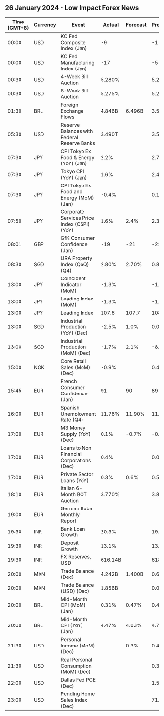 ## 26 January 2024 - Low Impact Forex News

| Time (GMT+8) | Currency | Event | Actual | Forecast | Previous |
|------|----------|-------|--------|----------|----------|
| 00:00 | USD | KC Fed Composite Index (Jan) | -9 |  | -1 |
| 00:00 | USD | KC Fed Manufacturing Index (Jan) | -17 |  | -5 |
| 00:30 | USD | 4-Week Bill Auction | 5.280% |  | 5.285% |
| 00:30 | USD | 8-Week Bill Auction | 5.275% |  | 5.275% |
| 01:30 | BRL | Foreign Exchange Flows | 4.846B | 6.496B | 3.575B |
| 05:30 | USD | Reserve Balances with Federal Reserve Banks | 3.490T |  | 3.592T |
| 07:30 | JPY | CPI Tokyo Ex Food & Energy (YoY) (Jan) | 2.2% |  | 2.7% |
| 07:30 | JPY | Tokyo CPI (YoY) (Jan) | 1.6% |  | 2.4% |
| 07:30 | JPY | CPI Tokyo Ex Food and Energy (MoM) (Jan) | -0.4% |  | 0.1% |
| 07:50 | JPY | Corporate Services Price Index (CSPI) (YoY) | 1.6% | 2.4% | 2.3% |
| 08:01 | GBP | GfK Consumer Confidence (Jan) | -19 | -21 | -22 |
| 08:30 | SGD | URA Property Index (QoQ) (Q4) | 2.80% | 2.70% | 0.80% |
| 13:00 | JPY | Coincident Indicator (MoM) | -1.3% |  | -1.4% |
| 13:00 | JPY | Leading Index (MoM) | -1.3% |  | -1.2% |
| 13:00 | JPY | Leading Index | 107.6 | 107.7 | 108.9 |
| 13:00 | SGD | Industrial Production (YoY) (Dec) | -2.5% | 1.0% | 0.0% |
| 13:00 | SGD | Industrial Production (MoM) (Dec) | -1.7% | 2.1% | -8.0% |
| 15:00 | NOK | Core Retail Sales (MoM) (Dec) | -0.9% |  | 0.4% |
| 15:45 | EUR | French Consumer Confidence (Jan) | 91 | 90 | 89 |
| 16:00 | EUR | Spanish Unemployment Rate (Q4) | 11.76% | 11.90% | 11.84% |
| 17:00 | EUR | M3 Money Supply (YoY) (Dec) | 0.1% | -0.7% | -0.9% |
| 17:00 | EUR | Loans to Non Financial Corporations (Dec) | 0.4% |  | 0.0% |
| 17:00 | EUR | Private Sector Loans (YoY) | 0.3% | 0.6% | 0.5% |
| 18:10 | EUR | Italian 6-Month BOT Auction | 3.770% |  | 3.859% |
| 19:00 | EUR | German Buba Monthly Report |  |  |  |
| 19:30 | INR | Bank Loan Growth | 20.3% |  | 19.9% |
| 19:30 | INR | Deposit Growth | 13.1% |  | 13.2% |
| 19:30 | INR | FX Reserves, USD | 616.14B |  | 618.94B |
| 20:00 | MXN | Trade Balance (Dec) | 4.242B | 1.400B | 0.630B |
| 20:00 | MXN | Trade Balance (USD) (Dec) | 1.856B |  | 0.071B |
| 20:00 | BRL | Mid-Month CPI (MoM) (Jan) | 0.31% | 0.47% | 0.40% |
| 20:00 | BRL | Mid-Month CPI (YoY) (Jan) | 4.47% | 4.63% | 4.72% |
| 21:30 | USD | Personal Income (MoM) (Dec) |  | 0.3% | 0.4% |
| 21:30 | USD | Real Personal Consumption (MoM) (Dec) |  |  | 0.3% |
| 22:00 | USD | Dallas Fed PCE (Dec) |  |  | 1.50% |
| 23:00 | USD | Pending Home Sales Index (Dec) |  |  | 71.6 |
